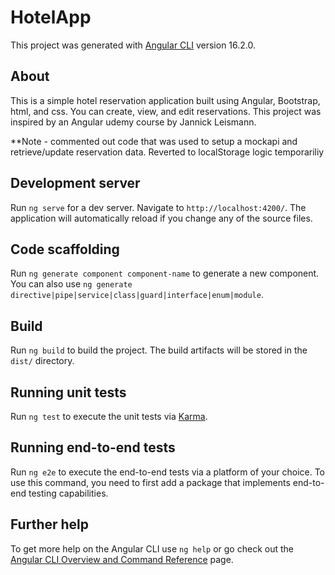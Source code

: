 # HotelApp

This project was generated with [Angular CLI](https://github.com/angular/angular-cli) version 16.2.0. 

## About

This is a simple hotel reservation application built using Angular, Bootstrap, html, and css. You can create, view, and edit reservations. This project was inspired by an Angular udemy course by Jannick Leismann. 

**Note - commented out code that was used to setup a mockapi and retrieve/update reservation data. Reverted to localStorage logic temporariliy 

## Development server

Run `ng serve` for a dev server. Navigate to `http://localhost:4200/`. The application will automatically reload if you change any of the source files.

## Code scaffolding

Run `ng generate component component-name` to generate a new component. You can also use `ng generate directive|pipe|service|class|guard|interface|enum|module`.

## Build

Run `ng build` to build the project. The build artifacts will be stored in the `dist/` directory.

## Running unit tests

Run `ng test` to execute the unit tests via [Karma](https://karma-runner.github.io).

## Running end-to-end tests

Run `ng e2e` to execute the end-to-end tests via a platform of your choice. To use this command, you need to first add a package that implements end-to-end testing capabilities.

## Further help

To get more help on the Angular CLI use `ng help` or go check out the [Angular CLI Overview and Command Reference](https://angular.io/cli) page.
